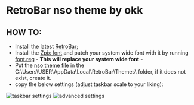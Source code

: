 # RetroBar nso theme by okk

## HOW TO:
- Install the latest [RetroBar](https://github.com/dremin/RetroBar/releases/);
- Install the [Zpix font](https://github.com/okklol/nso-rice-resources/blob/main/common/zpix.ttf) and patch your system wide font with it by running [font.reg](https://github.com/okklol/nso-rice-resources/blob/main/common/font.reg) - **This will replace your system wide font** -
- Put the [nso theme file](https://github.com/okklol/nso-rice-resources/blob/main/RetroBar%20Resorces/nso.xaml) in the C:\Users\USER\AppData\Local\RetroBar\Themes\ folder, if it does not exist, create it.
- copy the below settings (adjust taskbar scale to your liking):

![taskbar settings](https://i.imgur.com/uvWD5rD.png)
![advanced settings](https://i.imgur.com/YPXAS0F.png)
